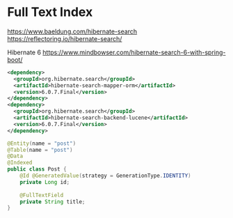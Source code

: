 # Full Text Index
https://www.baeldung.com/hibernate-search
https://reflectoring.io/hibernate-search/

Hibernate 6
https://www.mindbowser.com/hibernate-search-6-with-spring-boot/

```xml
<dependency>
  <groupId>org.hibernate.search</groupId>
  <artifactId>hibernate-search-mapper-orm</artifactId>
  <version>6.0.7.Final</version>
</dependency>
<dependency>
  <groupId>org.hibernate.search</groupId>
  <artifactId>hibernate-search-backend-lucene</artifactId>
  <version>6.0.7.Final</version>
</dependency>
```

```java
@Entity(name = "post")
@Table(name = "post")
@Data
@Indexed
public class Post { 
    @Id @GeneratedValue(strategy = GenerationType.IDENTITY)
    private Long id;
    
    @FullTextField
    private String title;
}
```